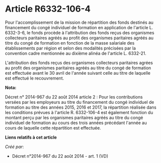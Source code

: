 # Article R6332-106-4

Pour l'accomplissement de la mission de répartition des fonds destinés au financement du congé individuel de formation en
application de l'article L. 6332-3-6, le fonds procède à l'attribution des fonds reçus des organismes collecteurs paritaires
agréés au profit des organismes paritaires agréés au titre du congé de formation en fonction de la masse salariale des
établissements par région et selon des modalités précisées par la convention cadre mentionnée au dixième alinéa de l'article
L. 6332-21.

L'attribution des fonds reçus des organismes collecteurs paritaires agrées au profit des organismes paritaires agréés au
titre du congé de formation est effectuée avant le 30 avril de l'année suivant celle au titre de laquelle est effectué le
recouvrement.

**Nota:**

Décret n° 2014-967 du 22 août 2014 article 2 : Pour les contributions versées par les employeurs au titre du financement du
congé individuel de formation au titre des années 2015, 2016 et 2017, la répartition réalisée dans les conditions prévues à
l'article R. 6332-106-4 est également fonction du montant perçu par les organismes paritaires agréés au titre du congé
individuel de formation au cours des trois années précédant l'année au cours de laquelle cette répartition est effectuée.

**Liens relatifs à cet article**

_Créé par_:

  - Décret n°2014-967 du 22 août 2014 - art. 1 (VD)
